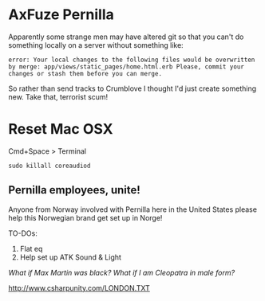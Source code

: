 # AxFuze Pernilla

Apparently some strange men may have altered git so that you can't do something locally on a server without something like:

`error: Your local changes to the following files would be overwritten by merge:
  app/views/static_pages/home.html.erb
Please, commit your changes or stash them before you can merge.`

So rather than send tracks to Crumblove I thought I'd just create something new. Take that, terrorist scum!

# Reset Mac OSX

Cmd+Space > Terminal

`sudo killall coreaudiod`

## Pernilla employees, unite!

Anyone from Norway involved with Pernilla here in the United States please help this Norwegian brand get set up in Norge!

TO-DOs:
1) Flat eq
2) Help set up ATK Sound & Light

*What if Max Martin was black? What if I am Cleopatra in male form?*

http://www.csharpunity.com/LONDON.TXT